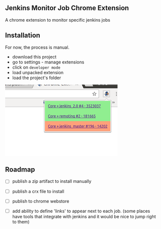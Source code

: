 Jenkins Monitor Job Chrome Extension
--------------------------------

A chrome extension to monitor specific jenkins jobs

## Installation

For now, the process is manual.

 - download this project
 - go to settings - manage extensions
 - click on `developer mode`
 - load unpacked extension
 - load the project's folder


![How the extension looks like once installed](docs/images/demo.png)

## Roadmap


 - [ ] publish a zip artifact to install manually
 - [ ] publish a crx file to install
 - [ ] publish to chrome webstore
 - [ ] add ability to define 'links' to appear next to each job. (some places have tools that integrate with jenkins and it would be nice to jump right to them)

